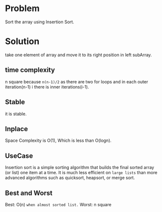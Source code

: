 # Problem

Sort the array using Insertion Sort.

# Solution

take one element of array and move it to its right position in left subArray.

## time complexity

n square because `n(n-1)/2` as there are two for loops and in each outer iteration(n-1) i there is inner iterations(i-1).

## Stable

it is stable.

## Inplace

Space Complexity is O(1), Which is less than O(logn).

## UseCase

Insertion sort is a simple sorting algorithm that builds the final sorted array (or list) one item at a time. It is much less efficient on `large lists` than more advanced algorithms such as quicksort, heapsort, or merge sort.

## Best and Worst

Best: O(n) `when almost sorted list.`
Worst: n square
